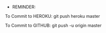 - REMINDER:

To Commit to HEROKU: git push heroku master

To Commit to GITHUB: git push -u origin master

